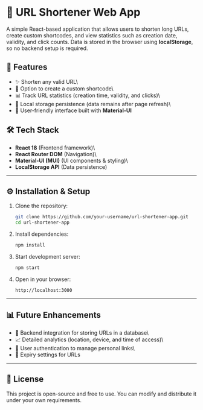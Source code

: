 # 🚀 URL Shortener Web App

A simple React-based application that allows users to shorten long URLs,
create custom shortcodes, and view statistics such as creation date,
validity, and click counts. Data is stored in the browser using
**localStorage**, so no backend setup is required.


## 📌 Features

-   ✨ Shorten any valid URL\
-   📝 Option to create a custom shortcode\
-   📊 Track URL statistics (creation time, validity, and clicks)\
-   💾 Local storage persistence (data remains after page refresh)\
-   🎨 User-friendly interface built with **Material-UI**


## 🛠️ Tech Stack

-   **React 18** (Frontend framework)\
-   **React Router DOM** (Navigation)\
-   **Material-UI (MUI)** (UI components & styling)\
-   **LocalStorage API** (Data persistence)

------------------------------------------------------------------------



## ⚙️ Installation & Setup

1.  Clone the repository:

    ``` bash
    git clone https://github.com/your-username/url-shortener-app.git
    cd url-shortener-app
    ```

2.  Install dependencies:

    ``` bash
    npm install
    ```

3.  Start development server:

    ``` bash
    npm start
    ```

4.  Open in your browser:

        http://localhost:3000

------------------------------------------------------------------------

## 📊 Future Enhancements

-   🔗 Backend integration for storing URLs in a database\
-   📈 Detailed analytics (location, device, and time of access)\
-   👤 User authentication to manage personal links\
-   📅 Expiry settings for URLs

------------------------------------------------------------------------

## 📝 License

This project is open-source and free to use. You can modify and
distribute it under your own requirements.

